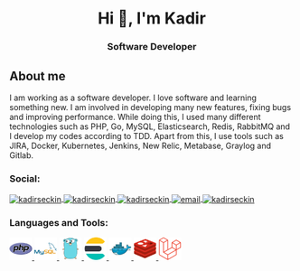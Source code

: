<h1 align="center">Hi 👋, I'm Kadir</h1>
<h3 align="center">Software Developer</h3>

## About me
I am working as a software developer. I love software and learning something new. I am involved in developing many new features, fixing bugs and improving performance. While doing this, I used many different technologies such as PHP, Go, MySQL, Elasticsearch, Redis, RabbitMQ and I develop my codes according to TDD. Apart from this, I use tools such as JIRA, Docker, Kubernetes, Jenkins, New Relic, Metabase, Graylog and Gitlab.


<h3 align="left">Social:</h3>
<p align="left">
<a href="https://linkedin.com/in/kadirseckin" target="blank">
  <img align="center" src="https://raw.githubusercontent.com/rahuldkjain/github-profile-readme-generator/master/src/images/icons/Social/linked-in-alt.svg" alt="kadirseckin" height="30" width="40" />
</a>
<a href="https://kadirseckin.medium.com/" target="blank">
  <img align="center" src="https://raw.githubusercontent.com/rahuldkjain/github-profile-readme-generator/master/src/images/icons/Social/medium.svg" alt="kadirseckin" height="30" width="40" />
</a>
<a href="https://www.hackerrank.com/profile/seckinkadir" target="blank">
  <img align="center" src="https://raw.githubusercontent.com/rahuldkjain/github-profile-readme-generator/master/src/images/icons/Social/hackerrank.svg" alt="kadirseckin" height="30" width="40" />
</a>
<a href="mailto:seckinkadir@outlook.com" target="blank">
  <img align="center" src="https://cdn-icons-png.flaticon.com/512/561/561127.png" alt="email" height="30" width="40" />
</a>
<a href="https://stackoverflow.com/users/20543757/kadir-seckin" target="blank">
  <img align="center" src="https://raw.githubusercontent.com/rahuldkjain/github-profile-readme-generator/master/src/images/icons/Social/stack-overflow.svg" alt="kadirseckin" height="30" width="40" />
</a>
</p>




<h3 align="left">Languages and Tools:</h3>

<p align="left"> 
<a href="https://www.php.net" target="_blank">
  <img src="https://raw.githubusercontent.com/devicons/devicon/master/icons/php/php-original.svg" alt="PHP" width="40" height="40"/>
</a>
<a href="https://www.mysql.com/" target="_blank">
  <img src="https://raw.githubusercontent.com/devicons/devicon/master/icons/mysql/mysql-original-wordmark.svg" alt="MySQL" width="40" height="40"/>
</a>
<a href="https://golang.org" target="_blank">
  <img src="https://raw.githubusercontent.com/devicons/devicon/master/icons/go/go-original.svg" alt="Golang" width="40" height="40"/>
</a>
<a href="https://www.elastic.co/elasticsearch/" target="_blank">
  <img src="https://raw.githubusercontent.com/devicons/devicon/master/icons/elasticsearch/elasticsearch-original.svg" alt="Elasticsearch" width="40" height="40"/>
</a>
<a href="https://www.docker.com/" target="_blank">
  <img src="https://raw.githubusercontent.com/devicons/devicon/master/icons/docker/docker-original.svg" alt="Docker" width="40" height="40"/>
</a>
<a href="https://redis.io" target="_blank">
  <img src="https://raw.githubusercontent.com/devicons/devicon/master/icons/redis/redis-original.svg" alt="Redis" width="40" height="40"/>
</a>
<a href="https://laravel.com/" target="_blank">
  <img src="https://github.com/devicons/devicon/blob/master/icons/laravel/laravel-original.svg" alt="Laravel" width="40" height="40"/>
</a>
 </p>








